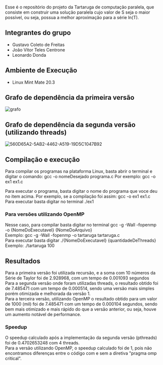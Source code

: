 
Esse é o repositório do projeto da Tartaruga de computação paralela, que consiste em 
construir uma solução paralela cujo valor de S seja o maior possível, ou seja,
possua a melhor aproximação para a série ln(T).

## Integrantes do grupo

- Gustavo Coleto de Freitas
- João Vitor Teles Centrone
- Leonardo Donda

## Ambiente de Execução
- Linux Mint Mate 20.3

## Grafo de dependência da primeira versão


![grafo](https://user-images.githubusercontent.com/62111019/167527932-3af0195c-c2eb-42e8-8023-0ac1aff2db9d.PNG)

## Grafo de dependência da segunda versão (utilizando threads)

![560D65A2-5AB2-4462-A519-19D5C1047B92](https://user-images.githubusercontent.com/71039126/167527163-62e8630e-7d17-4d94-bd6a-b5f92c5b876f.png)

## Compilação e execução

Para compilar os programas na plataforma Linux, basta abrir o terminal e digitar o comando: gcc -o nomeDesejado programa.c Por exemplo: gcc -o ex1 ex1.c

Para executar o programa, basta digitar o nome do programa que voce deu no item acima. Por exemplo, se a compilação foi assim: gcc -o ex1 ex1.c Para executar basta digitar no terminal ./ex1

### Para versões utilizando OpenMP
Nesse caso, para compilar basta digitar no terminal gcc -g -Wall -fopenmp -o {NomeDoExecutavel} {NomeDoArquivo}<br/>
Exemplo: gcc -g -Wall -fopenmp -o tartaruga tartaruga.c<br/>
Para executar basta digitar ./{NomeDoExecutavel} {quantidadeDeThreads}<br/>
Exemplo: ./tartaruga 100

## Resultados

Para a primeira versão foi utilizada recursão, e a soma com 10 números da Série de Taylor foi de 2.928968, com um tempo de 0.001093 segundos<br/>
Para a segunda versão onde foram utilizadas threads, o resultado obtido foi de 7.485471 com um tempo de 0.000514, sendo uma versão mais simples porém otimizada e melhorada da versão 1.</br>
Para a terceira versão, utilizando OpenMP o resultado obtido para um valor de 1000 (mil) foi de 7.485471 com um tempo de 0.000104 segundos, sendo bem mais otimizado e mais rápido do que a versão anterior, ou seja, houve um aumento notável de performance.<br/>


### Speedup
O speedup calculado após a implementação da segunda versão (pthreads) foi de 0.4702653248 com 4 threads.<br/>
Para a versão utilizando OpenMP, o speedup calculado foi de 1, pois não encontramos diferenças entre o código com e sem a diretiva "pragma omp critical".
